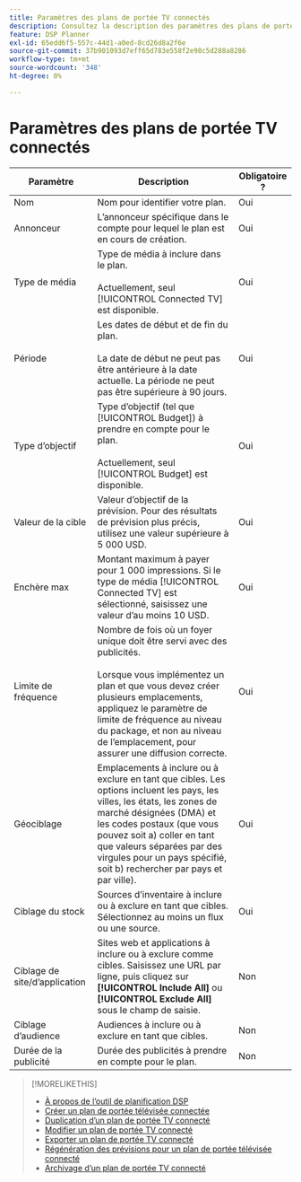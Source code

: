 ```yaml
---
title: Paramètres des plans de portée TV connectés
description: Consultez la description des paramètres des plans de portée de la télévision connectée.
feature: DSP Planner
exl-id: 65edd6f5-557c-44d1-a0ed-8cd26d8a2f6e
source-git-commit: 37b901093d7eff65d783e558f2e98c5d288a8286
workflow-type: tm+mt
source-wordcount: '348'
ht-degree: 0%

---
```


# Paramètres des plans de portée TV connectés

| Paramètre | Description | Obligatoire ? |
| --- | --- | --- |
| Nom | Nom pour identifier votre plan. | Oui |
| Annonceur | L’annonceur spécifique dans le compte pour lequel le plan est en cours de création. | Oui |
| Type de média | Type de média à inclure dans le plan.<br><br>Actuellement, seul [!UICONTROL Connected TV] est disponible. | Oui |
| Période | Les dates de début et de fin du plan.<br><br>La date de début ne peut pas être antérieure à la date actuelle. La période ne peut pas être supérieure à 90 jours. | Oui |
| Type d’objectif | Type d’objectif (tel que [!UICONTROL Budget]) à prendre en compte pour le plan.<br><br>Actuellement, seul [!UICONTROL Budget] est disponible. | Oui |
| Valeur de la cible | Valeur d’objectif de la prévision. Pour des résultats de prévision plus précis, utilisez une valeur supérieure à 5 000 USD. | Oui |
| Enchère max | Montant maximum à payer pour 1 000 impressions. Si le type de média [!UICONTROL Connected TV] est sélectionné, saisissez une valeur d’au moins 10 USD. | Oui |
| Limite de fréquence | Nombre de fois où un foyer unique doit être servi avec des publicités.<br><br>Lorsque vous implémentez un plan et que vous devez créer plusieurs emplacements, appliquez le paramètre de limite de fréquence au niveau du package, et non au niveau de l’emplacement, pour assurer une diffusion correcte. | Oui |
| Géociblage | Emplacements à inclure ou à exclure en tant que cibles. Les options incluent les pays, les villes, les états, les zones de marché désignées (DMA) et les codes postaux (que vous pouvez soit a) coller en tant que valeurs séparées par des virgules pour un pays spécifié, soit b) rechercher par pays et par ville). | Oui |
| Ciblage du stock | Sources d’inventaire à inclure ou à exclure en tant que cibles. Sélectionnez au moins un flux ou une source. | Oui |
| Ciblage de site/d’application | Sites web et applications à inclure ou à exclure comme cibles. Saisissez une URL par ligne, puis cliquez sur **[!UICONTROL Include All]** ou **[!UICONTROL Exclude All]** sous le champ de saisie. | Non |
| Ciblage d’audience | Audiences à inclure ou à exclure en tant que cibles. | Non |
| Durée de la publicité | Durée des publicités à prendre en compte pour le plan. | Non |

>[!MORELIKETHIS]
>
>* [À propos de l’outil de planification DSP](planner-about.md)
>* [ Créer un plan de portée télévisée connectée ](planner-create.md)
>* [Duplication d’un plan de portée TV connecté](planner-duplicate.md)
>* [Modifier un plan de portée TV connecté](planner-edit.md)
>* [Exporter un plan de portée TV connecté](planner-export.md)
>* [Régénération des prévisions pour un plan de portée télévisée connecté](planner-forecast.md)
>* [ Archivage d’un plan de portée TV connecté](planner-archive.md)
